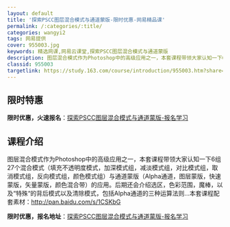 ```yaml
---
layout: default
title: '探索PSCC图层混合模式与通道蒙版-限时优惠-网易精品课'
permalink: /:categories/:title/
categories: wangyi2
tags: 网易提供
cover: 955003.jpg
keywords: 精选网课,网易云课堂,探索PSCC图层混合模式与通道蒙版
description: 图层混合模式作为Photoshop中的高级应用之一，本套课程带领大家认知一下6组27个混合模式（填充不透明度模式，加深模
classid: 955003
targetlink: https://study.163.com/course/introduction/955003.htm?share=1&shareId=1025206652&utm_campaign=share&utm_medium=iphoneShare&utm_source=&utm_u=1025206652
---
```


## 限时特惠

**限时优惠，火速报名**：[探索PSCC图层混合模式与通道蒙版-报名学习](https://study.163.com/course/introduction/955003.htm?share=1&shareId=1025206652&utm_campaign=share&utm_medium=iphoneShare&utm_source=&utm_u=1025206652)

## 课程介绍

图层混合模式作为Photoshop中的高级应用之一，本套课程带领大家认知一下6组27个混合模式（填充不透明度模式，加深模式组，减淡模式组，对比模式组，取消模式组，反向模式组，颜色模式组）与通道蒙版（Alpha通道，图层蒙版，快速蒙版，矢量蒙版，颜色混合带）的应用。后期还会介绍选区，色彩范围，魔棒，以及“特殊“的背后模式以及清除模式，包括Alpha通道的三种运算法则...本套课程配套素材：http://pan.baidu.com/s/1CSKbG

**限时优惠，报名地址**：[探索PSCC图层混合模式与通道蒙版-报名学习](https://study.163.com/course/introduction/955003.htm?share=1&shareId=1025206652&utm_campaign=share&utm_medium=iphoneShare&utm_source=&utm_u=1025206652)

